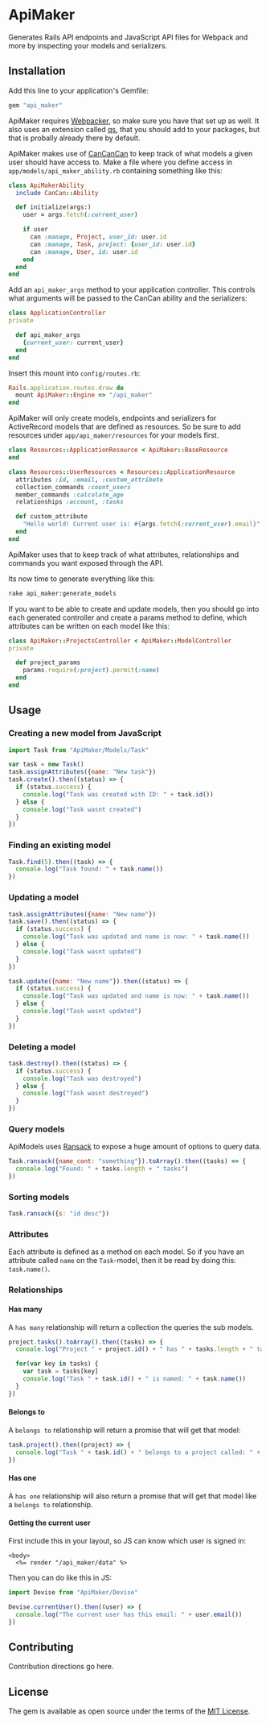 # ApiMaker

Generates Rails API endpoints and JavaScript API files for Webpack and more by inspecting your models and serializers.

## Installation
Add this line to your application's Gemfile:

```ruby
gem "api_maker"
```

ApiMaker requires [Webpacker](https://github.com/rails/webpacker), so make sure you have that set up as well. It also uses an extension called [qs](https://www.npmjs.com/package/qs), that you should add to your packages, but that is probally already there by default.

ApiMaker makes use of [CanCanCan](https://github.com/CanCanCommunity/cancancan) to keep track of what models a given user should have access to. Make a file where you define access in `app/models/api_maker_ability.rb` containing something like this:
```ruby
class ApiMakerAbility
  include CanCan::Ability

  def initialize(args:)
    user = args.fetch(:current_user)

    if user
      can :manage, Project, user_id: user.id
      can :manage, Task, project: {user_id: user.id}
      can :manage, User, id: user.id
    end
  end
end
```

Add an `api_maker_args` method to your application controller. This controls what arguments will be passed to the CanCan ability and the serializers:
```ruby
class ApplicationController
private

  def api_maker_args
    {current_user: current_user}
  end
end
```

Insert this mount into `config/routes.rb`:
```ruby
Rails.application.routes.draw do
  mount ApiMaker::Engine => "/api_maker"
end
```

ApiMaker will only create models, endpoints and serializers for ActiveRecord models that are defined as resources. So be sure to add resources under `app/api_maker/resources` for your models first.
```ruby
class Resources::ApplicationResource < ApiMaker::BaseResource
end
```

```ruby
class Resources::UserResources < Resources::ApplicationResource
  attributes :id, :email, :custom_attribute
  collection_commands :count_users
  member_commands :calculate_age
  relationships :account, :tasks

  def custom_attribute
    "Hello world! Current user is: #{args.fetch(:current_user).email}"
  end
end
```

ApiMaker uses that to keep track of what attributes, relationships and commands you want exposed through the API.

Its now time to generate everything like this:
```bash
rake api_maker:generate_models
```

If you want to be able to create and update models, then you should go into each generated controller and create a params method to define, which attributes can be written on each model like this:
```ruby
class ApiMaker::ProjectsController < ApiMaker::ModelController
private

  def project_params
    params.require(:project).permit(:name)
  end
end
```

## Usage

### Creating a new model from JavaScript

```js
import Task from "ApiMaker/Models/Task"

var task = new Task()
task.assignAttributes({name: "New task"})
task.create().then((status) => {
  if (status.success) {
    console.log("Task was created with ID: " + task.id())
  } else {
    console.log("Task wasnt created")
  }
})
```

### Finding an existing model

```js
Task.find(5).then((task) => {
  console.log("Task found: " + task.name())
})
```

### Updating a model

```js
task.assignAttributes({name: "New name"})
task.save().then((status) => {
  if (status.success) {
    console.log("Task was updated and name is now: " + task.name())
  } else {
    console.log("Task wasnt updated")
  }
})
```

```js
task.update({name: "New name"}).then((status) => {
  if (status.success) {
    console.log("Task was updated and name is now: " + task.name())
  } else {
    console.log("Task wasnt updated")
  }
})
```

### Deleting a model

```js
task.destroy().then((status) => {
  if (status.success) {
    console.log("Task was destroyed")
  } else {
    console.log("Task wasnt destroyed")
  }
})
```

### Query models

ApiModels uses [Ransack](https://github.com/activerecord-hackery/ransack) to expose a huge amount of options to query data.

```js
Task.ransack({name_cont: "something"}).toArray().then((tasks) => {
  console.log("Found: " + tasks.length + " tasks")
})
```

### Sorting models

```js
Task.ransack({s: "id desc"})
```

### Attributes

Each attribute is defined as a method on each model. So if you have an attribute called `name` on the `Task`-model, then it be read by doing this: `task.name()`.

### Relationships

#### Has many

A `has many` relationship will return a collection the queries the sub models.

```js
project.tasks().toArray().then((tasks) => {
  console.log("Project " + project.id() + " has " + tasks.length + " tasks")

  for(var key in tasks) {
    var task = tasks[key]
    console.log("Task " + task.id() + " is named: " + task.name())
  }
})
```

#### Belongs to

A `belongs to` relationship will return a promise that will get that model:

```js
task.project().then((project) => {
  console.log("Task " + task.id() + " belongs to a project called: " + project.name())
})
```

#### Has one

A `has one` relationship will also return a promise that will get that model like a `belongs to` relationship.

#### Getting the current user

First include this in your layout, so JS can know which user is signed in:
```erb
<body>
  <%= render "/api_maker/data" %>
```

Then you can do like this in JS:
```js
import Devise from "ApiMaker/Devise"

Devise.currentUser().then((user) => {
  console.log("The current user has this email: " + user.email())
})
```

## Contributing
Contribution directions go here.

## License
The gem is available as open source under the terms of the [MIT License](https://opensource.org/licenses/MIT).
